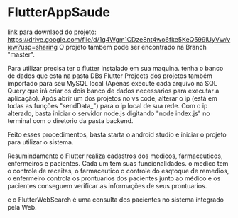 # FlutterAppSaude

link para downlaod do projeto:
https://drive.google.com/file/d/1g4Wgm1CDze8nt4wo6fke5KeQ599lUyVw/view?usp=sharing
O projeto tambem pode ser encontrado na Branch "master".

Para utilizar precisa ter o flutter instalado em sua maquina.
tenha o banco de dados que esta na pasta DBs Flutter Projects dos projetos também importado para seu MySQL local (Apenas execute cada arquivo na SQL Query que irá criar os dois banco de dados necessarios para executar a aplicação).
Após abrir um dos projetos no vs code, alterar o ip (está em todas as funções "sendData_") para o ip local de sua rede.
Com o ip alterado, basta iniciar o servidor node.js digitando "node index.js" no terminal com o diretorio da pasta backend.

Feito esses procedimentos, basta starta o android studio e iniciar o projeto para utilizar o sistema.

Resumindamente o Flutter realiza cadastros dos medicos, farmaceuticos, enfermeiros e pacientes. Cada um tem suas funcionalidades. o medico tem o controle de receitas, o farmaceutico o controle do esqtoque de remedios, o enfermeiro controla os prontuarios dos pacientes junto ao médico e os pacientes conseguem verificar as informações de seus prontuarios.

e o FlutterWebSearch é uma consulta dos pacientes no sistema integrado pela Web.
